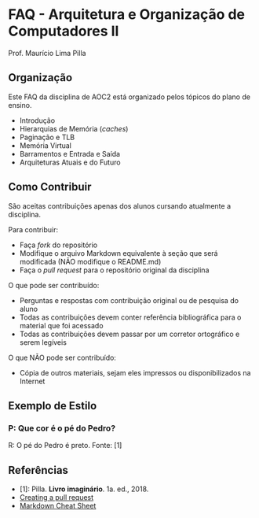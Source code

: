 # FAQ - Arquitetura e Organização de Computadores II
Prof. Maurício Lima Pilla


## Organização

Este FAQ da disciplina de AOC2 está organizado pelos tópicos do plano de ensino. 

- Introdução
- Hierarquias de Memória (_caches_)
- Paginação e TLB
- Memória Virtual
- Barramentos e Entrada e Saída
- Arquiteturas Atuais e do Futuro

## Como Contribuir

São aceitas contribuições apenas dos alunos cursando atualmente a disciplina.

Para contribuir:

- Faça _fork_ do repositório
- Modifique o arquivo Markdown equivalente à seção que será modificada (NÃO modifique o README.md)
- Faça o _pull request_ para o repositório original da disciplina

O que pode ser contribuído:

- Perguntas e respostas com contribuição original ou de pesquisa do aluno
- Todas as contribuições devem conter referência bibliográfica para o material que foi acessado
- Todas as contribuições devem passar por um corretor ortográfico e serem legíveis

O que NÃO pode ser contribuído:

- Cópia de outros materiais, sejam eles impressos ou disponibilizados na Internet

## Exemplo de Estilo

### P: Que cor é o pé do Pedro?
R: O pé do Pedro é preto. Fonte: [1]



## Referências

- [1]: Pilla. **Livro imaginário**. 1a. ed., 2018.
- [Creating a pull request](https://help.github.com/articles/creating-a-pull-request/)
- [Markdown Cheat Sheet](https://github.com/adam-p/markdown-here/wiki/Markdown-Cheatsheet)


